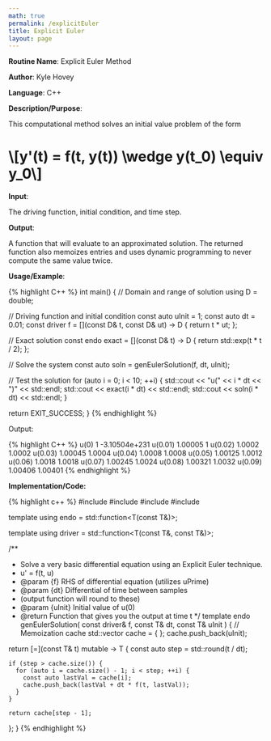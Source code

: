 ```yaml
---
math: true
permalink: /explicitEuler
title: Explicit Euler
layout: page
---
```


**Routine Name**: Explicit Euler Method

**Author**: Kyle Hovey

**Language**: C++

**Description/Purpose**:

This computational method solves an initial value problem of the form

# \\[y'(t) = f(t, y(t)) \wedge y(t_0) \equiv y_0\\]

**Input**:

The driving function, initial condition, and time step.

**Output**:

A function that will evaluate to an approximated solution. The returned function also memoizes entries and uses dynamic programming to never compute the same value twice.

**Usage/Example**:

{% highlight C++ %}
int main() {
  // Domain and range of solution
  using D = double;

  // Driving function and initial condition
  const auto uInit = 1;
  const auto dt = 0.01;
  const driver<D> f = [](const D& t, const D& ut) -> D {
    return t * ut;
  };

  // Exact solution
  const endo<D> exact = [](const D& t) -> D {
    return std::exp(t * t / 2);
  };

  // Solve the system
  const auto soln = genEulerSolution<D>(f, dt, uInit);

  // Test the solution
  for (auto i = 0; i < 10; ++i) {
    std::cout << "u(" << i * dt << ")" << std::endl;
    std::cout << exact(i * dt) << std::endl;
    std::cout << soln(i * dt) << std::endl;
  }

  return EXIT_SUCCESS;
}
{% endhighlight %}

Output:

{% highlight C++ %}
u(0)
1
-3.10504e+231
u(0.01)
1.00005
1
u(0.02)
1.0002
1.0002
u(0.03)
1.00045
1.0004
u(0.04)
1.0008
1.0008
u(0.05)
1.00125
1.0012
u(0.06)
1.0018
1.0018
u(0.07)
1.00245
1.0024
u(0.08)
1.00321
1.0032
u(0.09)
1.00406
1.00401
{% endhighlight %}

**Implementation/Code:**

{% highlight c++ %}
#include <iostream>
#include <functional>
#include <cmath>
#include <vector>

template <typename T>
using endo = std::function<T(const T&)>;

template <typename T>
using driver = std::function<T(const T&, const T&)>;

/**
 * Solve a very basic differential equation using an Explicit Euler technique.
 *  u' = f(t, u)
 * @param {f} RHS of differential equation (utilizes uPrime)
 * @param {dt} Differential of time between samples
 *  (output function will round to these)
 * @param {uInit} Initial value of u(0)
 * @return Function that gives you the output at time t
 */
template <typename T>
endo<T> genEulerSolution(
    const driver<T>& f,
    const T& dt,
    const T& uInit
) {
  // Memoization cache
  std::vector<T> cache = { };
  cache.push_back(uInit);

  return [=](const T& t) mutable -> T {
    const auto step = std::round(t / dt);

    if (step > cache.size()) {
      for (auto i = cache.size() - 1; i < step; ++i) {
        const auto lastVal = cache[i];
        cache.push_back(lastVal + dt * f(t, lastVal));
      }
    }

    return cache[step - 1];
  };
}
{% endhighlight %}
